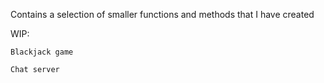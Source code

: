 Contains a selection of smaller functions and methods that I have created

WIP:
  
    Blackjack game
  
    Chat server
